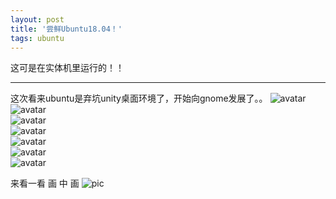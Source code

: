 ```yaml
---
layout: post
title: '尝鲜Ubuntu18.04！'
tags: ubuntu 
---
```


这可是在实体机里运行的！！  

---
这次看来ubuntu是弃坑unity桌面环境了，开始向gnome发展了。。 
![avatar](https://coding.net/u/SunbossRS/p/blog_web_source/git/raw/master/img/06/01.png)  
![avatar](https://coding.net/u/SunbossRS/p/blog_web_source/git/raw/master/img/06/02.png)  
![avatar](https://coding.net/u/SunbossRS/p/blog_web_source/git/raw/master/img/06/03.png)  
![avatar](https://coding.net/u/SunbossRS/p/blog_web_source/git/raw/master/img/06/04.png)  
![avatar](https://coding.net/u/SunbossRS/p/blog_web_source/git/raw/master/img/06/05.png)  
![avatar](https://coding.net/u/SunbossRS/p/blog_web_source/git/raw/master/img/06/06.png)  
![avatar](https://coding.net/u/SunbossRS/p/blog_web_source/git/raw/master/img/06/07.png)  
 
来看一看 画 中 画
![pic](https://coding.net/u/SunbossRS/p/blog_web_source/git/raw/master/img/06/08.png)
